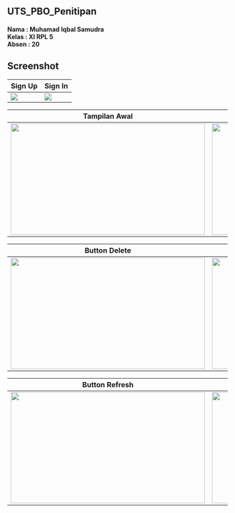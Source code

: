 ## UTS_PBO_Penitipan
#### Nama : Muhamad Iqbal Samudra<br>Kelas : XI RPL 5<br>Absen : 20

## Screenshot
Sign Up | Sign In
------------ | -------------
<img src="https://cloud.githubusercontent.com/assets/21413338/24034577/60b7bfba-0b24-11e7-80b9-a4c708cb0aad.png"/>|<img src="https://cloud.githubusercontent.com/assets/21413338/24034614/96365660-0b24-11e7-9cda-0bb61bfc5f64.png"/>

Tampilan Awal | Button Save
------------ | -------------
<img src="https://cloud.githubusercontent.com/assets/21413338/24035015/4711cc0c-0b26-11e7-9cca-034e4b6dab42.png" width="444" height="254" />|<img src="https://cloud.githubusercontent.com/assets/21413338/24035086/99c8c7b6-0b26-11e7-99fb-049f7fdb10d2.png" width="444" height="254" />

Button Delete | Button Clear
------------ | -------------
<img src="https://cloud.githubusercontent.com/assets/21413338/24035227/3e4e4608-0b27-11e7-8858-475a133c09c2.png" width="444" height="254" />|<img src="https://cloud.githubusercontent.com/assets/21413338/24035015/4711cc0c-0b26-11e7-9cca-034e4b6dab42.png" width="444" height="254" />

Button Refresh | Button Print
------------ | -------------
<img src="https://cloud.githubusercontent.com/assets/21413338/24035015/4711cc0c-0b26-11e7-9cca-034e4b6dab42.png" width="444" height="254" />|<img src="https://cloud.githubusercontent.com/assets/21413338/24035271/6d118234-0b27-11e7-9e34-6052c54a058c.png" width="444" height="254" />

